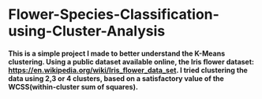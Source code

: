 # Flower-Species-Classification-using-Cluster-Analysis

#### This is a simple project I made to better understand the K-Means clustering. Using a public dataset available online, the Iris flower dataset: https://en.wikipedia.org/wiki/Iris_flower_data_set. I tried clustering the data using 2,3 or 4 clusters, based on a satisfactory value of the WCSS(within-cluster sum of squares).
